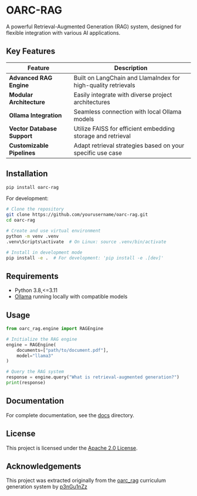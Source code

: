 # OARC-RAG

A powerful Retrieval-Augmented Generation (RAG) system, designed for flexible integration with various AI applications.

## Key Features

| Feature                  | Description                                                                 |
|--------------------------|-----------------------------------------------------------------------------|
| **Advanced RAG Engine**  | Built on LangChain and LlamaIndex for high-quality retrievals              |
| **Modular Architecture** | Easily integrate with diverse project architectures                        |
| **Ollama Integration**   | Seamless connection with local Ollama models                               |
| **Vector Database Support** | Utilize FAISS for efficient embedding storage and retrieval             |
| **Customizable Pipelines** | Adapt retrieval strategies based on your specific use case               |

## Installation

```bash
pip install oarc-rag
```

For development:

```bash
# Clone the repository
git clone https://github.com/yourusername/oarc-rag.git
cd oarc-rag

# Create and use virtual environment
python -m venv .venv
.venv\Scripts\activate  # On Linux: source .venv/bin/activate 

# Install in development mode
pip install -e .  # For development: 'pip install -e .[dev]'
```

## Requirements

- Python 3.8,<=3.11
- [Ollama](https://ollama.ai/download) running locally with compatible models

## Usage

```python
from oarc_rag.engine import RAGEngine

# Initialize the RAG engine
engine = RAGEngine(
    documents=["path/to/document.pdf"],
    model="llama3"
)

# Query the RAG system
response = engine.query("What is retrieval-augmented generation?")
print(response)
```

## Documentation

For complete documentation, see the [docs](./docs/) directory.

## License

This project is licensed under the [Apache 2.0 License](LICENSE).

## Acknowledgements

This project was extracted originally from the [oarc_rag](https://github.com/Ollama-Agent-Roll-Cage/oarc-oarc_rag) curriculum generation system by [p3nGu1nZz](https://github.com/p3nGu1nZz)
